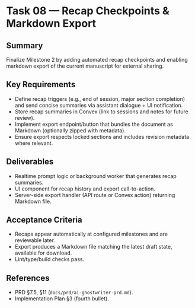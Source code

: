# Task 08 — Recap Checkpoints & Markdown Export

## Summary
Finalize Milestone 2 by adding automated recap checkpoints and enabling markdown export of the current manuscript for external sharing.

## Key Requirements
- Define recap triggers (e.g., end of session, major section completion) and send concise summaries via assistant dialogue + UI notification.
- Store recap summaries in Convex (link to sessions and notes for future review).
- Implement export endpoint/button that bundles the document as Markdown (optionally zipped with metadata).
- Ensure export respects locked sections and includes revision metadata where relevant.

## Deliverables
- Realtime prompt logic or background worker that generates recap summaries.
- UI component for recap history and export call-to-action.
- Server-side export handler (API route or Convex action) returning Markdown file.

## Acceptance Criteria
- Recaps appear automatically at configured milestones and are reviewable later.
- Export produces a Markdown file matching the latest draft state, available for download.
- Lint/type/build checks pass.

## References
- PRD §7.5, §11 (`docs/prd/ai-ghostwriter-prd.md`).
- Implementation Plan §3 (fourth bullet).
